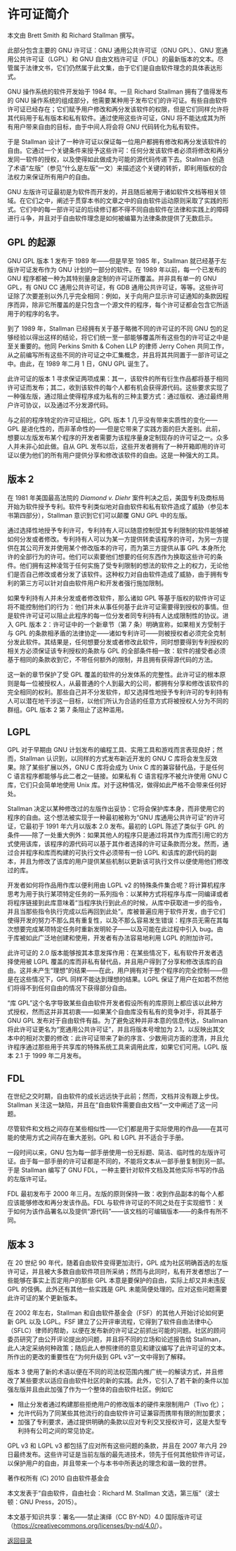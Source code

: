 # 许可证简介

本文由 Brett Smith 和 Richard Stallman 撰写。

此部分包含主要的 GNU 许可证：GNU 通用公共许可证（GNU GPL）、GNU 宽通用公共许可证（LGPL）和 GNU 自由文档许可证（FDL）的最新版本的文本。尽管属于法律文书，它们仍然属于此文集，由于它们是自由软件理念的具体表达形式。

GNU 操作系统的软件开发始于 1984 年。一旦 Richard Stallman 拥有了值得发布的 GNU 操作系统的组成部分，他需要某种用于发布它们的许可证。有些自由软件许可证已经存在；它们赋予用户修改和再分发该软件的权限，但是它们同样允许将其代码用于私有版本和私有软件。通过使用这些许可证，GNU 将不能达成其为所有用户带来自由的目标，由于中间人将会将 GNU 代码转化为私有软件。

于是 Stallman 设计了一种许可证以保证每一位用户都拥有修改和再分发该软件的自由。它通过一个关键条件来授予这些许可：任何分发该软件者必须将修改和再分发同一软件的授权，以及使得如此做成为可能的源代码传递下去。Stallman 创造了术语“左版”（参见“什么是左版”一文）来描述这个关键的转折，即利用版权的合法权力来保证所有用户的自由。

GNU 左版许可证最初是为软件而开发的，并且随后被用于诸如软件文档等相关领域。在它们之中，阐述于贯穿本书的文章之中的自由软件运动原则采取了实践的形式。它们中的每一部许可证的后续修订都不得不同自由软件在法律和实践上的障碍进行斗争，并且对于自由软件理念是如何被编纂为法律条款提供了无数启示。

## GPL 的起源

GNU GPL 版本 1 发布于 1989 年——但是早至 1985 年，Stallman 就已经基于左版许可证发布作为 GNU 计划的一部分的软件。在 1989 年以前，每一个已发布的 GNU 程序都被一种为其特别量身定制的许可证所覆盖。并非具有单一的 GNU GPL，有 GNU CC 通用公共许可证，有 GDB 通用公共许可证，等等。这些许可证除了次要差别以外几乎完全相同：例如，关于向用户显示许可证通知的条款因程序而异，除非它所覆盖的是只包含一个源文件的程序，每个许可证都会包含它所适用于的程序的名字。

到了 1989 年，Stallman 已经拥有关于基于略微不同的许可证的不同 GNU 包的足够经验以得出这样的结论，将它们统一至一部能够覆盖所有这些包的许可证之中是至关重要的。他同 Perkins Smith &amp; Cohen LLP 的律师 Jerry Cohen 共同工作，从之前编写所有这些不同的许可证之中汇集概念，并且将其共同置于一部许可证之中。由此，在 1989 年二月 1 日，GNU GPL 诞生了。

此许可证的版本 1 寻求保证两项成果：其一，该软件的所有衍生作品都将基于相同许可证而发布；其二，收到该软件的每个人都有机会获得源代码。这些要求实现了一种强左版，通过阻止使得程序成为私有的三种主要方式：通过版权、通过最终用户许可协议，以及通过不分发源代码。

与之前的程序特定的许可证相比，GPL 版本 1 几乎没有带来实质性的变化——GPL 是进化性的，而非革命性的——但是它带来了实践方面的巨大差别。此前，想要以左版发布某个程序的开发者需要为该程序量身定制现存的许可证之一。众多人并未非心如此做。自从 GPL 发布以后，这些开发者拥有了一种开箱即用的许可证以便为他们的所有用户提供分享和修改该软件的自由。这是一种强大的工具。

## 版本 2

在 1981 年美国最高法院的 _Diamond v. Diehr_ 案件判决之后，美国专利及商标局开始为软件授予专利。软件专利类似地对自由软件和私有软件造成了威胁（参见本书第四部分），Stallman 意识到它们可以颠覆 GNU GPL 中的左版。

通过选择性地授予专利许可，专利持有人可以随意控制受其专利限制的软件能够被如何分发或者修改。专利持有人可以为某一方提供转卖该程序的许可，为另一方提供在其公司开发并使用某个修改版本的许可，而为第三方提供从事 GPL 本身所允许的全部行为的许可。他们可以索要他们想要的任何东西作为换取这些许可的条件。他们拥有这种凌驾于任何实施了受专利限制的想法的软件之上的权力，无论他们是否自己修改或者分发了该软件。这种权力对自由软件造成了威胁，由于拥有专利的第三方可以针对自由软件用户和开发者强行施加限制。

如果专利持有人并未分发或者修改软件，那么诸如 GPL 等基于版权的软件许可证将不能控制他们的行为：他们并未从事任何基于此许可证需要得到授权的事情。但是软件许可证可以阻止此程序的每一位分发者同专利持有人达成限制性的协议。进入 GPL 版本 2：许可证中的一个新章节（第 7 条）明确宣称，如果相关方受制于与 GPL 的条款相矛盾的法律协定——诸如专利许可——则被授权者必须完全克制分发此软件。其结果是，任何想要分发或者修改此软件，同时想要得到专利授权的相关方必须保证该专利授权的条款与 GPL 的全部条件相一致：软件的接受者必须基于相同的条款收到它，不带任何额外的限制，并且拥有获得源代码的方法。

这一新的章节保护了受 GPL 覆盖的软件的分发体系的完整性。此许可证的根本原则是每一位被授权人，从最普通的个人到最大的公司，都拥有分享和修改该软件的完全相同的权利。那些自己并不分发软件，却又选择性地授予专利许可的专利持有人可以潜在地干涉这一目标，以他们所认为合适的任意方式将被授权人分为不同的群组。GPL 版本 2 第 7 条阻止了这种滥用。

## LGPL

GPL 对于早期由 GNU 计划发布的编程工具、实用工具和游戏而言表现良好；然而，Stallman 认识到，以同样的方式发布新近开发的 GNU C 库将会发生反效果。除了某些扩展以外，GNU C 库将会成为 Unix C 库的兼容替代品，于是任何 C 语言程序都能够与此二者之一链接。如果私有 C 语言程序不被允许使用 GNU C 库，它们只会简单地使用 Unix 库。对于这种情况，做得如此严格不会带来任何好处。

Stallman 决定以某种修改过的左版作出妥协：它将会保护库本身，而非使用它的程序的自由。这个想法被实现于一种最初被称为“GNU 库通用公共许可证”的许可证，它最初于 1991 年六月以版本 2.0 发布。最初的 LGPL 陈述了类似于 GPL 的条件——除了一处重大例外：如果其他人的程序只是通过将其作为库而引用它的方式使用该库，该程序的源代码可以基于其作者选择的许可证条款而分发。然而，通过合并程序和库而构建的可执行文件必须带有一份 LGPL 和该库的源代码的副本，并且为修改了该库的用户提供某些机制以更新该可执行文件以便使用他们修改过的库。

开发者如何将作品用作库以便利用由 LGPL v2 的特殊条件集合呢？将计算机程序思考为用于执行某项特定任务的一系列指令：以某种方式将程序与库一同编译或者将程序链接到此库意味着“当程序执行到此点的时候，从库中获取进一步的指令，并且当那些指令执行完成以后再回到此处”。库被普遍应用于软件开发，由于它们使得开发的努力不那么具有重复性，以及不那么容易发生错误：程序员无需在其每次想要完成某项特定任务时重新发明轮子——以及可能在此过程中引入 bug。由于库被如此广泛地创建和使用，开发者有办法容易地利用 LGPL 的附加许可。

此许可证的 2.0 版本能够按其本意发挥作用：在某些情况下，私有软件开发者选择使用被 LGPL 覆盖的库而非私有替代品，并且用户得到了分享和修改该库的自由。这并未产生“理想”的结果——在此，用户拥有对于整个程序的完全控制——但是在这些情况下，GPL 同样不能达到理想的结果。LGPL 保证了用户在如若不然他们将得不到任何自由的情况下获得部分自由。

“库 GPL”这个名字导致某些自由软件开发者假设所有的库原则上都应该以此种方式授权，然而这并非其初衷——如果某个自由库没有私有的竞争对手，将其基于 GNU GPL 发布对于自由软件有益。为了避免这种并非本意的信息传达，Stallman 将此许可证更名为“宽通用公共许可证”，并且将版本号增加为 2.1，以反映出其文本中的相对次要的修改：此许可证带来了新的序言、少数用词方面的澄清，并且允许程序通过那些用于共享库的特殊系统工具来调用此库，如果它们可用。LGPL 版本 2.1 于 1999 年二月发布。

## FDL

在世纪之交时期，自由软件的成长远远快于此前；然而，文档并没有跟上步伐。Stallman 关注这一缺陷，并且在“自由软件需要自由文档”一文中阐述了这一问题。

尽管软件和文档之间存在某些相似性——它们都是用于实际使用的作品——在其可能的使用方式之间存在重大差别。GPL 和 LGPL 并不适合于手册。

一段时间以来，GNU 包为每一部手册使用一份无标题、简洁、临时性的左版许可证。由于每一部手册的许可证都是不同的，不能将文本从一部手册复制到另一部。于是 Stallman 编写了 GNU FDL，一种主要针对软件文档及其他实际书写的作品的左版许可证。

FDL 最初发布于 2000 年三月。左版的原则保持一致：收到作品副本的每个人都应该能够修改和再分发该作品。FDL 与软件许可证的不同之处在于实现细节：关于如何为该作品署名以及提供“源代码”——该文档的可编辑版本——的条件有所不同。

## 版本 3

在 20 世纪 90 年代，随着自由软件变得更加流行，GPL 成为社区明确首选的左版许可证，并且被大多数自由软件项目所采纳；然而与此同时，私有开发者想出了一些能够在事实上否定用户的那些 GPL 本意是要保护的自由，实际上却又并未违反 GPL 的伎俩。此外还有其他一些实践是 GPL 未能简便处理的。应对这些问题需要此许可证的某个更新版本。

在 2002 年左右，Stallman 和自由软件基金会（FSF）的其他人开始讨论如何更新 GPL 以及 LGPL。FSF 建立了公开评审流程，它得到了软件自由法律中心（SFLC）律师的帮助，以便在发布新的许可证之前抓出可能的问题。社区的顾问委员研究了由公开评论提出的问题，并且将不同的立场和论述报告给 Stallman，此人决定采纳何种政策；随后此人参照律师的意见和建议编写了此许可证的文本。所作出的更改的重要性在“为何升级到 GPL v3”一文中得到了解释。

版本 3 使用了新的术语以便在不同的司法权范围内推广统一的解读方式，并且修改了某些要求以适应自由软件社区的新的实践。此外，它引入了若干新的条件以加强左版并且由此加强了作为一个整体的自由软件社区。例如它

* 阻止分发者通过构建那些拒绝用户的修改版本的硬件来限制用户（Tivo 化）；
* 允许代码为了同某些其他流行的自由软件许可证兼容而携带有限的附加要求；
* 加强了专利要求，通过提供明确的条款以应对专利交叉授权许可，这是大型专利持有公司之间的常见协定。

GPL v3 和 LGPL v3 都包括了应对所有这些问题的条款，并且在 2007 年六月 29 日最终发布。这些许可证是当前左版的最先进技术，领先于任何其他软件许可证，以保护用户的自由，并且带来一个与本书中所表达的理念和谐一致的世界。

著作权所有 (C) 2010 自由软件基金会

本文发表于“自由软件，自由社会：Richard M. Stallman 文选，第三版”（波士顿：GNU Press，2015）。

本文基于知识共享：署名——禁止演绎（CC BY-ND）4.0 国际版许可证（<https://creativecommons.org/licenses/by-nd/4.0/>）。

[返回目录](00_index.html)

